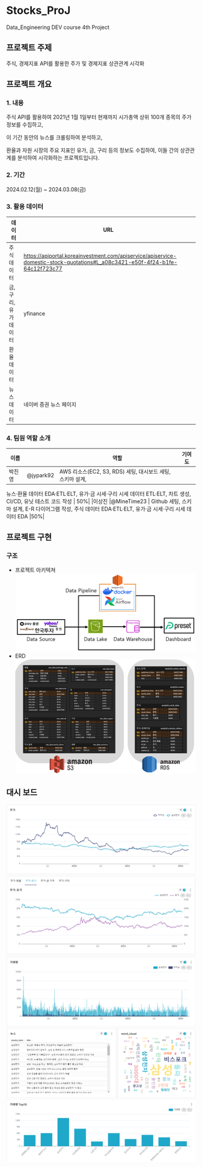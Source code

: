 # Stocks_ProJ
Data_Engineering DEV course 4th Project

## 프로젝트 주제
주식, 경제지표 API를 활용한 주가 및 경제지표 상관관계 시각화

## 프로젝트 개요

### 1. 내용
주식 API를 활용하여 2021년 1월 1일부터 현재까지 시가총액 상위 100개 종목의 주가 정보를 수집하고, 

이 기간 동안의 뉴스를 크롤링하여 분석하고, 

환율과 자원 시장의 주요 지표인 유가, 금, 구리 등의 정보도 수집하여, 이들 간의 상관관계를 분석하여 시각화하는 프로젝트입니다.

### 2. 기간
  2024.02.12(월) ~ 2024.03.08(금)

### 3. 활용 데이터
   
  | 데이터 | URL |
  |---|---|
  | 주식 데이터 | https://apiportal.koreainvestment.com/apiservice/apiservice-domestic-stock-quotations#L_a08c3421-e50f-4f24-b1fe-64c12f723c77 |
  | 금,구리,유가 데이터 | yfinance |
  | 환율 데이터 |  |
  | 뉴스 데이터 | 네이버 증권 뉴스 페이지 |

### 4. 팀원 역할 소개
   
  |이름||역할|기여도|
  | ---|---| ---| ---|
  |박진영 |@jypark92 | AWS 리소스(EC2, S3, RDS) 세팅, 대시보드 세팅, 스키마 설계, 
뉴스·환율 데이터 EDA·ETL·ELT, 
유가·금 시세·구리  시세 데이터 ETL·ELT, 
차트 생성, CI/CD, 유닛 테스트 코드 작성 | 50%|
  |이상진 |@MineTime23 | Github 세팅, 스키마 설계, E-R 다이어그램 작성,
주식 데이터 EDA·ETL·ELT,
유가·금 시세·구리  시세 데이터 EDA |50%|

## 프로젝트 구현
### 구조
- 프로젝트 아키텍쳐
    ![Image](https://github.com/MineTime23/Image/blob/master/Untitled%20(2).png)
- ERD
    ![Image](https://github.com/MineTime23/Image/blob/master/ERD.png)

## 대시 보드
  ![Image](https://github.com/MineTime23/Image/blob/master/price%20dashboard.png)
  ![Image](https://github.com/MineTime23/Image/blob/master/finance%20dashboard.png)
  ![Image](https://github.com/MineTime23/Image/blob/master/amount%20dashboard.png)
  ![Image](https://github.com/MineTime23/Image/blob/master/news%20dashboard.png)
  ![Image](https://github.com/MineTime23/Image/blob/master/top10%20dashboard.png)
